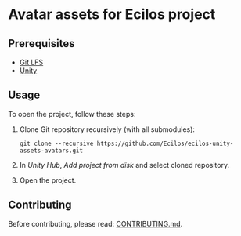 # Avatar assets for Ecilos project

## Prerequisites

- [Git LFS][git-lfs]
- [Unity][unity-dl]

## Usage

To open the project, follow these steps:

1. Clone Git repository recursively (with all submodules):

       git clone --recursive https://github.com/Ecilos/ecilos-unity-assets-avatars.git

2. In _Unity Hub_, _Add project from disk_ and select cloned repository.
3. Open the project.

<!-- Named links -->
[git-lfs]: https://docs.github.com/en/repositories/working-with-files/managing-large-files/installing-git-large-file-storage
[unity-dl]: https://unity.com/download

## Contributing

Before contributing, please read: [CONTRIBUTING.md](CONTRIBUTING.md).
